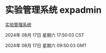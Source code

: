 # 实验管理系统 expadmin
[实验管理系统](http://219.139.198.159:56808/expadmin-782313d2-e1b1-4ea7-932e-3a55e6a1a4d0/)

2024年 08月 17日 星期六 17:50:03 CST

2024年 08月 17日 星期六 09:50:03 GMT
